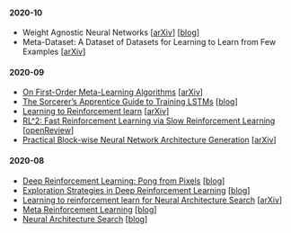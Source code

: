 #### 2020-10
- Weight Agnostic Neural Networks [[arXiv](https://arxiv.org/abs/1906.04358)] [[blog](https://gomerudo.github.io/ml-summaries/2020/03/09/wanns/)]
- Meta-Dataset: A Dataset of Datasets for Learning to Learn from Few Examples [[arXiv](https://arxiv.org/abs/1903.03096)]

#### 2020-09
- [On First-Order Meta-Learning Algorithms](notes/First-order-meta-learning.md) [[arXiv](https://arxiv.org/abs/1801.02999)]
- [The Sorcerer’s Apprentice Guide to Training LSTMs](notes/Guide-to-training-LSTMs.md) [[blog](https://www.niklasschmidinger.com/posts/2020-09-09-lstm-tricks/)]
- [Learning to Reinforcement learn](notes/Learning-to-Reinforcement-learn.md) [[arXiv](https://arxiv.org/pdf/1611.05763.pdf)]
- [RL^2: Fast Reinforcement Learning via Slow Reinforcement Learning](notes/RL2-fast-rl-via-slow-rl.md) [[openReview](https://openreview.net/pdf?id=HkLXCE9lx)]
- [Practical Block-wise Neural Network Architecture Generation](notes/Block-NAS-generation.md) [[arXiv](https://arxiv.org/abs/1708.05552)]

#### 2020-08
- [Deep Reinforcement Learning: Pong from Pixels](notes/DRL-pong-from-pixels.md) [[blog](http://karpathy.github.io/2016/05/31/rl/)]
- [Exploration Strategies in Deep Reinforcement Learning](notes/Exploration-strats-in-DRL.md) [[blog](https://lilianweng.github.io/lil-log/2020/06/07/exploration-strategies-in-deep-reinforcement-learning.html)]
- [Learning to reinforcement learn for Neural Architecture Search](notes/Learn-2-learn-NAS.md) [[arXiv](https://arxiv.org/abs/1911.03769)]
- [Meta Reinforcement Learning](notes/MetaRL-lilian-blog.md) [[blog](https://lilianweng.github.io/lil-log/2019/06/23/meta-reinforcement-learning.html)]
- [Neural Architecture Search](notes/NAS-lilian-blog.md) [[blog](https://lilianweng.github.io/lil-log/2020/08/06/neural-architecture-search.html)]
